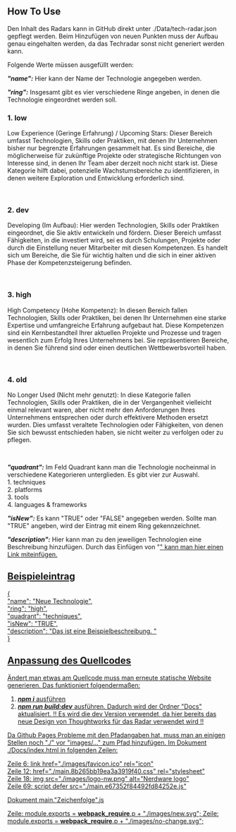 ## How To Use

Den Inhalt des Radars kann in GitHub direkt unter ./Data/tech-radar.json gepflegt werden.
Beim Hinzufügen von neuen Punkten muss der Aufbau genau eingehalten werden, da das Techradar sonst nicht generiert werden kann.

Folgende Werte müssen ausgefüllt werden:

**_"name":_** Hier kann der Name der Technologie angegeben werden. <br>

**_"ring":_** Insgesamt gibt es vier verschiedene Ringe angeben, in denen die Technologie eingeordnet werden soll. <br> <h3>1. low</h3> <p>Low Experience (Geringe Erfahrung) / Upcoming Stars: Dieser Bereich umfasst Technologien, Skills oder Praktiken, mit denen Ihr Unternehmen bisher nur begrenzte Erfahrungen gesammelt hat. Es sind Bereiche, die möglicherweise für zukünftige Projekte oder strategische Richtungen von Interesse sind, in denen Ihr Team aber derzeit noch nicht stark ist. Diese Kategorie hilft dabei, potenzielle Wachstumsbereiche zu identifizieren, in denen weitere Exploration und Entwicklung erforderlich sind.</p>

<br> <h3> 2. dev</h3> <p>Developing (Im Aufbau): Hier werden Technologien, Skills oder Praktiken eingeordnet, die Sie aktiv entwickeln und fördern. Dieser Bereich umfasst Fähigkeiten, in die investiert wird, sei es durch Schulungen, Projekte oder durch die Einstellung neuer Mitarbeiter mit diesen Kompetenzen. Es handelt sich um Bereiche, die Sie für wichtig halten und die sich in einer aktiven Phase der Kompetenzsteigerung befinden.</p> </h3><br><h3> 3. high </h3><p>High Competency (Hohe Kompetenz): In diesen Bereich fallen Technologien, Skills oder Praktiken, bei denen Ihr Unternehmen eine starke Expertise und umfangreiche Erfahrung aufgebaut hat. Diese Kompetenzen sind ein Kernbestandteil Ihrer aktuellen Projekte und Prozesse und tragen wesentlich zum Erfolg Ihres Unternehmens bei. Sie repräsentieren Bereiche, in denen Sie führend sind oder einen deutlichen Wettbewerbsvorteil haben.</p> <br> <h3>4. old </h3><p>No Longer Used (Nicht mehr genutzt): In diese Kategorie fallen Technologien, Skills oder Praktiken, die in der Vergangenheit vielleicht einmal relevant waren, aber nicht mehr den Anforderungen Ihres Unternehmens entsprechen oder durch effektivere Methoden ersetzt wurden. Dies umfasst veraltete Technologien oder Fähigkeiten, von denen Sie sich bewusst entschieden haben, sie nicht weiter zu verfolgen oder zu pflegen.</p> <br>

**_"quadrant":_** Im Feld Quadrant kann man die Technologie nocheinmal in verschiedene Kategorieren unterglieden. Es gibt vier zur Auswahl. <br> 1. techniques <br> 2. platforms <br> 3. tools <br> 4. languages & frameworks <br>

**_"isNew":_** Es kann "TRUE" oder "FALSE" angegeben werden. Sollte man "TRUE" angeben, wird der Eintrag mit einem Ring gekennzeichnet. <br>

**_"description":_** Hier kann man zu den jeweiligen Technologien eine Beschreibung hinzufügen. Durch das Einfügen von "<a href>" kann man hier einen Link miteinfügen. <br>

## Beispieleintrag

{ <br>
"name": "Neue Technologie", <br>
"ring": "high", <br>
"quadrant": "techniques", <br>
"isNew": "TRUE", <br>
"description": "Das ist eine Beispielbeschreibung. " <br>
}

## Anpassung des Quellcodes

Ändert man etwas am Quellcode muss man erneute statische Website generieren.
Das funktioniert folgendermaßen:

1. **_npm i_** ausführen
2. **_npm run build:dev_** ausführen. Dadurch wird der Ordner "Docs" aktualisiert.
   !! Es wird die dev Version verwendet, da hier bereits das neue Design von Thoughtworks für das Radar verwendet wird !!

Da Github Pages Probleme mit den Pfadangaben hat, muss man an einigen Stellen noch "./" vor "images/..." zum Pfad hinzufügen.
Im Dokument ./Docs/index.html in folgenden Zeilen:

Zeile 6: link href="./images/favicon.ico" rel="icon" <br>
Zeile 12: href="./main.8b265bb19ea3a3919f40.css" rel="stylesheet" <br>
Zeile 18: img src="./images/logo-nw.png" alt="Nerdware logo" <br>
Zeile 69: script defer src="./main.e67352f84492fd84252e.js"

Dokument main."Zeichenfolge".js

Zeile: module.exports = **webpack_require**.p + "./images/new.svg";
Zeile: module.exports = **webpack_require**.p + "./images/no-change.svg";
